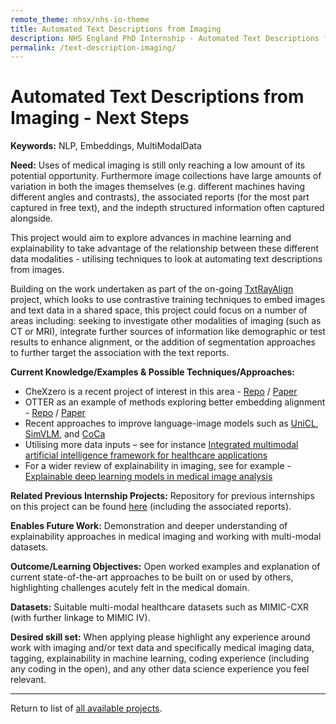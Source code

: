 ```yaml
---
remote_theme: nhsx/nhs-io-theme
title: Automated Text Descriptions from Imaging
description: NHS England PhD Internship - Automated Text Descriptions from Imaging - Next Steps
permalink: /text-description-imaging/
---
```


# Automated Text Descriptions from Imaging - Next Steps

**Keywords:** NLP, Embeddings, MultiModalData

**Need:**  Uses of medical imaging is still only reaching a low amount of its potential opportunity.  Furthermore image collections have large amounts of variation in both the images themselves (e.g. different machines having different angles and contrasts), the associated reports (for the most part captured in free text), and the indepth structured information often captured alongside.

This project would aim to explore advances in machine learning and explainability to take advantage of the relationship between these different data modalities - utilising techniques to look at automating text descriptions from images.   

Building on the work undertaken as part of the on-going [TxtRayAlign](https://github.com/nhsx/txt-ray-align) project, which looks to use contrastive training techniques to embed images and text data in a shared space, this project could focus on a number of areas including: seeking to investigate other modalities of imaging (such as CT or MRI), integrate further sources of information like demographic or test results to enhance alignment, or the addition of segmentation approaches to further target the association with the text reports. 

**Current Knowledge/Examples & Possible Techniques/Approaches:** 
- CheXzero is a recent project of interest in this area - [Repo](https://github.com/rajpurkarlab/CheXzero) / [Paper](https://www.nature.com/articles/s41551-022-00936-9)
- OTTER as an example of methods exploring better embedding alignment - [Repo](https://github.com/facebookresearch/OTTER) / [Paper](https://arxiv.org/abs/2112.09445)
- Recent approaches to improve language-image models such as [UniCL](https://arxiv.org/abs/2204.03610), [SimVLM](https://arxiv.org/abs/2108.10904), and [CoCa](https://arxiv.org/abs/2205.01917)  
- Utilising more data inputs – see for instance [Integrated multimodal artificial intelligence framework for healthcare applications](https://www.nature.com/articles/s41746-022-00689-4)
- For a wider review of explainability in imaging, see for example - [Explainable deep learning models in medical image analysis](https://arxiv.org/abs/2005.13799)

**Related Previous Internship Projects:** Repository for previous internships on this project can be found [here](https://github.com/nhsx/txt-ray-align) (including the associated reports).

**Enables Future Work:** Demonstration and deeper understanding of explainability approaches in medical imaging and working with multi-modal datasets.

**Outcome/Learning Objectives:**  Open worked examples and explanation of current state-of-the-art approaches to be built on or used by others, highlighting challenges acutely felt in the medical domain.

**Datasets:** Suitable multi-modal healthcare datasets such as MIMIC-CXR (with further linkage to MIMIC IV).

**Desired skill set:** When applying please highlight any experience around work with imaging and/or text data and specifically medical imaging data, tagging, explainability in machine learning, coding experience (including any coding in the open), and any other data science experience you feel relevant.

---
Return to list of [all available projects](https://nhsx.github.io/nhsx-internship-projects/).
